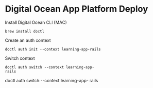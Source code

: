 # Digital Ocean App Platform Deploy

Install Digital Ocean CLI (MAC)

```
brew install doctl
```

Create an auth context

```
doctl auth init --context learning-app-rails
```

Switch context

```
doctl auth switch --context learning-app-
rails
```

doctl auth switch --context learning-app-
rails

